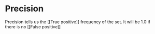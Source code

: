 # Precision
Precision tells us the [[True positive]] frequency of the set. It will be 1.0 if there is no [[False positive]]